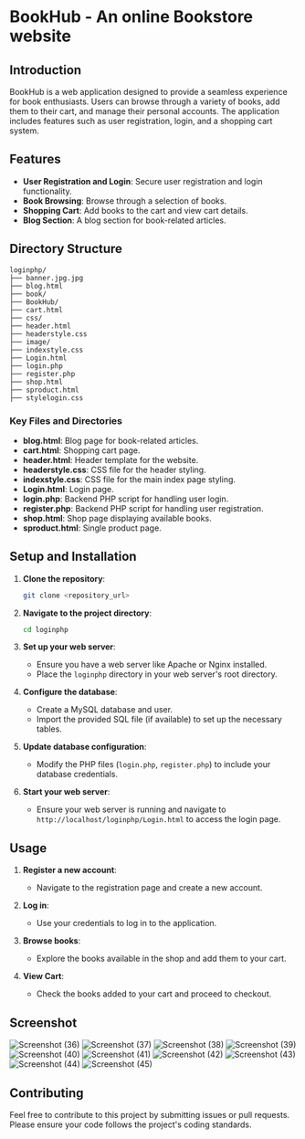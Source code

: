 # BookHub - An online Bookstore website

## Introduction

BookHub is a web application designed to provide a seamless experience for book enthusiasts. Users can browse through a variety of books, add them to their cart, and manage their personal accounts. The application includes features such as user registration, login, and a shopping cart system.

## Features

- **User Registration and Login**: Secure user registration and login functionality.
- **Book Browsing**: Browse through a selection of books.
- **Shopping Cart**: Add books to the cart and view cart details.
- **Blog Section**: A blog section for book-related articles.

## Directory Structure

```
loginphp/
├── banner.jpg.jpg
├── blog.html
├── book/
├── BookHub/
├── cart.html
├── css/
├── header.html
├── headerstyle.css
├── image/
├── indexstyle.css
├── Login.html
├── login.php
├── register.php
├── shop.html
├── sproduct.html
├── stylelogin.css
```

### Key Files and Directories

- **blog.html**: Blog page for book-related articles.
- **cart.html**: Shopping cart page.
- **header.html**: Header template for the website.
- **headerstyle.css**: CSS file for the header styling.
- **indexstyle.css**: CSS file for the main index page styling.
- **Login.html**: Login page.
- **login.php**: Backend PHP script for handling user login.
- **register.php**: Backend PHP script for handling user registration.
- **shop.html**: Shop page displaying available books.
- **sproduct.html**: Single product page.

## Setup and Installation

1. **Clone the repository**: 
    ```sh
    git clone <repository_url>
    ```

2. **Navigate to the project directory**:
    ```sh
    cd loginphp
    ```

3. **Set up your web server**:
    - Ensure you have a web server like Apache or Nginx installed.
    - Place the `loginphp` directory in your web server's root directory.

4. **Configure the database**:
    - Create a MySQL database and user.
    - Import the provided SQL file (if available) to set up the necessary tables.

5. **Update database configuration**:
    - Modify the PHP files (`login.php`, `register.php`) to include your database credentials.

6. **Start your web server**:
    - Ensure your web server is running and navigate to `http://localhost/loginphp/Login.html` to access the login page.

## Usage

1. **Register a new account**:
    - Navigate to the registration page and create a new account.

2. **Log in**:
    - Use your credentials to log in to the application.

3. **Browse books**:
    - Explore the books available in the shop and add them to your cart.

4. **View Cart**:
    - Check the books added to your cart and proceed to checkout.
  
## Screenshot
 ![Screenshot (36)](https://github.com/thanyarad/BookHub/assets/159054147/13218a29-bfdc-4077-bfb3-5aca6b64ae66)
 ![Screenshot (37)](https://github.com/thanyarad/BookHub/assets/159054147/b2f5d1f4-f385-4713-820a-fe752e0dfb56)
 ![Screenshot (38)](https://github.com/thanyarad/BookHub/assets/159054147/801e678c-d45a-4dfc-bdc7-734f12b1f867)
 ![Screenshot (39)](https://github.com/thanyarad/BookHub/assets/159054147/d85afd67-ed31-44a6-8326-65182b9a9c3b)
 ![Screenshot (40)](https://github.com/thanyarad/BookHub/assets/159054147/52e734e8-7bce-4993-b796-6e5232214c18)
 ![Screenshot (41)](https://github.com/thanyarad/BookHub/assets/159054147/349cdd2f-8662-42fe-bc13-8c07f33a2c43)
 ![Screenshot (42)](https://github.com/thanyarad/BookHub/assets/159054147/0e49dcf9-8356-43bf-87f1-f695f89ad496)
 ![Screenshot (43)](https://github.com/thanyarad/BookHub/assets/159054147/0f162773-ab42-44c9-a3a1-46a8ddc3798d)
 ![Screenshot (44)](https://github.com/thanyarad/BookHub/assets/159054147/6d1a4df4-6d73-4e25-9dae-4684d1de7ce8)
 ![Screenshot (45)](https://github.com/thanyarad/BookHub/assets/159054147/2a662659-140f-42f0-b092-22017ded68a0)

## Contributing

Feel free to contribute to this project by submitting issues or pull requests. Please ensure your code follows the project's coding standards.
